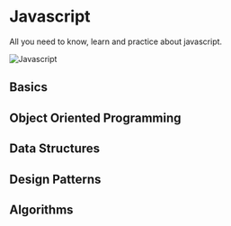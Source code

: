 # Javascript

All you need to know, learn and practice about javascript.

![Javascript](https://www.freecodecamp.org/news/content/images/2020/04/jsposter.jpg)

## Basics

## Object Oriented Programming

## Data Structures

## Design Patterns

## Algorithms

